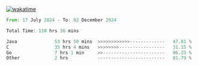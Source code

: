 [![wakatime](https://wakatime.com/badge/user/5970ac98-85fb-4bfd-a7d8-142e7d5bd274.svg)](https://wakatime.com/@5970ac98-85fb-4bfd-a7d8-142e7d5bd274)

<!--START_SECTION:waka-->

```rust
From: 17 July 2024 - To: 02 December 2024

Total Time: 110 hrs 36 mins

Java              53 hrs 50 mins  >>>>>>>>>>>>-------------   47.81 %
C                 35 hrs 4 mins   >>>>>>>>-----------------   31.15 %
Go                7 hrs 1 min     >>-----------------------   06.23 %
Other             2 hrs           -------------------------   01.79 %
```

<!--END_SECTION:waka-->
